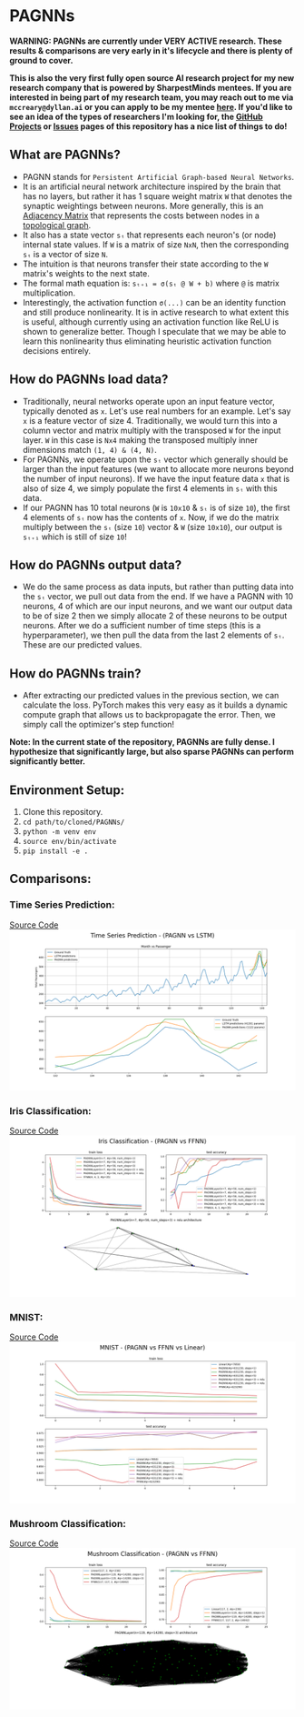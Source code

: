# PAGNNs

**WARNING: PAGNNs are currently under VERY ACTIVE research. These results & comparisons are very early in it's lifecycle and there is plenty of ground to cover.**

**This is also the very first fully open source AI research project for my new research company that is powered by SharpestMinds mentees. If you are interested in being part of my research team, you may reach out to me via `mccreary@dyllan.ai` or you can apply to be my mentee [here](https://app.sharpestminds.com/u/yGyFBQvfv44iG2JC5?r=dyllan-mccreary). If you'd like to see an idea of the types of researchers I'm looking for, the [GitHub Projects](https://github.com/McCrearyD/PAGNNs/projects) or [Issues](https://github.com/McCrearyD/PAGNNs/issues) pages of this repository has a nice list of things to do!**

## What are PAGNNs?
- PAGNN stands for `Persistent Artificial Graph-based Neural Networks`. 
- It is an artificial neural network architecture inspired by the brain that has no layers, but rather it has 1 square weight matrix `W` that denotes the synaptic weightings between neurons. More generally, this is an [Adjacency Matrix](https://en.wikipedia.org/wiki/Adjacency_matrix) that represents the costs between nodes in a [topological graph](https://en.wikipedia.org/wiki/Topological_graph). 
- It also has a state vector `sₜ` that represents each neuron's (or node) internal state values. If `W` is a matrix of size `NxN`, then the corresponding `sₜ` is a vector of size `N`. 
- The intuition is that neurons transfer their state according to the `W` matrix's weights to the next state. 
- The formal math equation is: `sₜ₊₁ = σ(sₜ @ W + b)` where `@` is matrix multiplication.
- Interestingly, the activation function `σ(...)` can be an identity function and still produce nonlinearity. It is in active research to what extent this is useful, although currently using an activation function like ReLU is shown to generalize better. Though I speculate that we may be able to learn this nonlinearity thus eliminating heuristic activation function decisions entirely.

## How do PAGNNs load data?
- Traditionally, neural networks operate upon an input feature vector, typically denoted as `x`. Let's use real numbers for an example. Let's say `x` is a feature vector of size 4. Traditionally, we would turn this into a column vector and matrix multiply with the transposed `W` for the input layer. `W` in this case is `Nx4` making the transposed multiply inner dimensions match `(1, 4) & (4, N)`.
- For PAGNNs, we operate upon the `sₜ` vector which generally should be larger than the input features (we want to allocate more neurons beyond the number of input neurons). If we have the input feature data `x` that is also of size 4, we simply populate the first 4 elements in `sₜ` with this data. 
- If our PAGNN has 10 total neurons (`W` is `10x10` & `sₜ` is of size `10`), the first 4 elements of `sₜ` now has the contents of `x`. Now, if we do the matrix multiply between the `sₜ` (size `10`) vector & `W` (size `10x10`), our output is `sₜ₊₁` which is still of size `10`!

## How do PAGNNs output data?
- We do the same process as data inputs, but rather than putting data into the `sₜ` vector, we pull out data from the end. If we have a PAGNN with 10 neurons, 4 of which are our input neurons, and we want our output data to be of size 2 then we simply allocate 2 of these neurons to be output neurons. After we do a sufficient number of time steps (this is a hyperparameter), we then pull the data from the last 2 elements of `sₜ`. These are our predicted values.

## How do PAGNNs train?
- After extracting our predicted values in the previous section, we can calculate the loss. PyTorch makes this very easy as it builds a dynamic compute graph that allows us to backpropagate the error. Then, we simply call the optimizer's step function!

**Note: In the current state of the repository, PAGNNs are fully dense. I hypothesize that significantly large, but also sparse PAGNNs can perform significantly better.**

## Environment Setup:

1. Clone this repository.
2. `cd path/to/cloned/PAGNNs/`
3. `python -m venv env`
4. `source env/bin/activate`
5. `pip install -e .`

## Comparisons:

### Time Series Prediction:
[Source Code](examples/time_series.py)
![](examples/figures/time_series.png)

### Iris Classification:
[Source Code](examples/iris_classification.py)
![](examples/figures/iris_classification.png)

### MNIST:
[Source Code](examples/mnist.py)
![](examples/figures/mnist.png)

### Mushroom Classification:
[Source Code](examples/mushroom_classification.py)
![](examples/figures/mushroom_classification.png)
